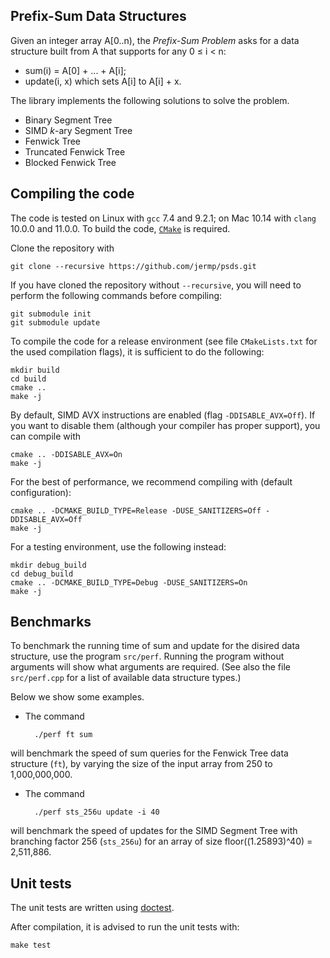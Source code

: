 Prefix-Sum Data Structures
------

Given an integer array A[0..n), the *Prefix-Sum Problem*
asks for a data structure built from A that supports
for any 0 ≤ i < n:

- sum(i) = A[0] + ... + A[i];
- update(i, x) which sets A[i] to A[i] + x.

The library implements the following solutions to solve the problem.

- Binary Segment Tree
- SIMD *k*-ary Segment Tree
- Fenwick Tree
- Truncated Fenwick Tree
- Blocked Fenwick Tree

Compiling the code <a name="compiling"></a>
------------------

The code is tested on Linux with `gcc` 7.4 and 9.2.1; on Mac 10.14 with `clang` 10.0.0 and 11.0.0.
To build the code, [`CMake`](https://cmake.org/) is required.

Clone the repository with

	git clone --recursive https://github.com/jermp/psds.git

If you have cloned the repository without `--recursive`, you will need to perform the following commands before
compiling:

    git submodule init
    git submodule update

To compile the code for a release environment (see file `CMakeLists.txt` for the used compilation flags), it is sufficient to do the following:

    mkdir build
    cd build
    cmake ..
    make -j

By default, SIMD AVX instructions are enabled (flag `-DDISABLE_AVX=Off`). If you want to
disable them (although your compiler has proper support), you can compile with

	cmake .. -DDISABLE_AVX=On
	make -j


For the best of performance, we recommend compiling with (default configuration):

	cmake .. -DCMAKE_BUILD_TYPE=Release -DUSE_SANITIZERS=Off -DDISABLE_AVX=Off
	make -j

For a testing environment, use the following instead:

    mkdir debug_build
    cd debug_build
    cmake .. -DCMAKE_BUILD_TYPE=Debug -DUSE_SANITIZERS=On
    make -j

Benchmarks
---------

To benchmark the running time of sum and update for the disired data structure, use the program `src/perf`. Running the program
without arguments will show what arguments are required.
(See also the file `src/perf.cpp` for a list of available
data structure types.)

Below we show some examples.


- The command

		./perf ft sum

will benchmark the speed of sum queries for the Fenwick Tree data structure (`ft`), by varying the size of the input array from 250 to 1,000,000,000.

- The command

		./perf sts_256u update -i 40
		
will benchmark the speed of updates for the SIMD Segment Tree
with branching factor 256 (`sts_256u`) for an array
of size floor((1.25893)^40) = 2,511,886.

Unit tests <a name="testing"></a>
-----------

The unit tests are written using [doctest](https://github.com/onqtam/doctest).

After compilation, it is advised
to run the unit tests with:

	make test